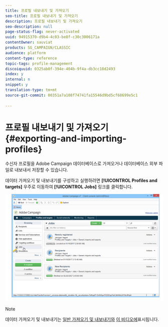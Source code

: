 ```yaml
---
title: 프로필 내보내기 및 가져오기
seo-title: 프로필 내보내기 및 가져오기
description: 프로필 내보내기 및 가져오기
seo-description: null
page-status-flag: never-activated
uuid: 94915370-d9b4-4c03-be8f-c30c3006171a
contentOwner: sauviat
products: SG_CAMPAIGN/CLASSIC
audience: platform
content-type: reference
topic-tags: profile-management
discoiquuid: 0325ab0f-394e-404b-9f4a-db3cc18d2493
index: y
internal: n
snippet: y
translation-type: tm+mt
source-git-commit: 00351a7a108f74741fa15546d9bd5cf68699e5c1

---
```



# 프로필 내보내기 및 가져오기{#exporting-and-importing-profiles}

수신자 프로필을 Adobe Campaign 데이터베이스로 가져오거나 데이터베이스 외부 파일로 내보내서 저장할 수 있습니다.

데이터 가져오기 및 내보내기를 구성하고 실행하려면 **[!UICONTROL Profiles and targets]** 우주로 이동하여 **[!UICONTROL Jobs]** 링크를 클릭합니다.

![](assets/s_ncs_user_interface_import_link.png)

>[!NOTE]
>
>데이터 가져오기 및 내보내기는 [일반 가져오기 및 내보내기와](../../platform/using/generic-imports-and-exports.md) [이 비디오에](https://docs.adobe.com/content/help/en/campaign-learn/campaign-classic-tutorials/getting-started/importing-profiles.html)표시됩니다.

